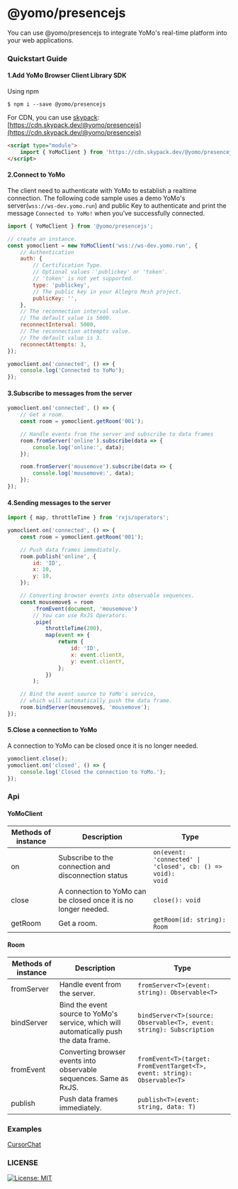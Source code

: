 # @yomo/presencejs

You can use @yomo/presencejs to integrate YoMo's real-time platform into your web applications.

### Quickstart Guide

#### 1.Add YoMo Browser Client Library SDK

Using npm

```
$ npm i --save @yomo/presencejs
```

For CDN, you can use [skypack](https://www.skypack.dev): [https://cdn.skypack.dev/@yomo/presencejs](https://cdn.skypack.dev/@yomo/presencejs)

```html
<script type="module">
    import { YoMoClient } from 'https://cdn.skypack.dev/@yomo/presencejs';
</script>
```

#### 2.Connect to YoMo

The client need to authenticate with YoMo to establish a realtime connection. The following code sample uses a demo YoMo's server(`wss://ws-dev.yomo.run`) and public Key to authenticate and print the message `Connected to YoMo!` when you’ve successfully connected.

```js
import { YoMoClient } from '@yomo/presencejs';

// create an instance.
const yomoclient = new YoMoClient('wss://ws-dev.yomo.run', {
    // Authentication
    auth: {
        // Certification Type.
        // Optional values：'publickey' or 'token'.
        // 'token' is not yet supported.
        type: 'publickey',
        // The public key in your Allegro Mesh project.
        publicKey: '',
    },
    // The reconnection interval value.
    // The default value is 5000.
    reconnectInterval: 5000,
    // The reconnection attempts value.
    // The default value is 3.
    reconnectAttempts: 3,
});

yomoclient.on('connected', () => {
    console.log('Connected to YoMo');
});
```

#### 3.Subscribe to messages from the server

```js
yomoclient.on('connected', () => {
    // Get a room.
    const room = yomoclient.getRoom('001');

    // Handle events from the server and subscribe to data frames
    room.fromServer('online').subscribe(data => {
        console.log('online:', data);
    });

    room.fromServer('mousemove').subscribe(data => {
        console.log('mousemove:', data);
    });
});
```

#### 4.Sending messages to the server

```js
import { map, throttleTime } from 'rxjs/operators';

yomoclient.on('connected', () => {
    const room = yomoclient.getRoom('001');

    // Push data frames immediately.
    room.publish('online', {
        id: 'ID',
        x: 10,
        y: 10,
    });

    // Converting browser events into observable sequences.
    const mousemove$ = room
        .fromEvent(document, 'mousemove')
        // You can use RxJS Operators.
        .pipe(
            throttleTime(200),
            map(event => {
                return {
                    id: 'ID',
                    x: event.clientX,
                    y: event.clientY,
                };
            })
        );

    // Bind the event source to YoMo's service,
    // which will automatically push the data frame.
    room.bindServer(mousemove$, 'mousemove');
});
```

#### 5.Close a connection to YoMo

A connection to YoMo can be closed once it is no longer needed.

```js
yomoclient.close();
yomoclient.on('closed', () => {
    console.log('Closed the connection to YoMo.');
});
```

### Api

#### YoMoClient

| Methods of instance | Description                                                     | Type                                                                      |
| ------------------- | --------------------------------------------------------------- | ------------------------------------------------------------------------- |
| on                  | Subscribe to the connection and disconnection status            | <code>on(event: 'connected' &#124; 'closed', cb: () => void): void</code> |
| close               | A connection to YoMo can be closed once it is no longer needed. | `close(): void`                                                           |
| getRoom             | Get a room.                                                     | `getRoom(id: string): Room`                                               |

#### Room

| Methods of instance | Description                                                                            | Type                                                                     |
| ------------------- | -------------------------------------------------------------------------------------- | ------------------------------------------------------------------------ |
| fromServer          | Handle event from the server.                                                          | `fromServer<T>(event: string): Observable<T>`                            |
| bindServer          | Bind the event source to YoMo's service, which will automatically push the data frame. | `bindServer<T>(source: Observable<T>, event: string): Subscription`      |
| fromEvent           | Converting browser events into observable sequences. Same as RxJS.                     | `fromEvent<T>(target: FromEventTarget<T>, event: string): Observable<T>` |
| publish             | Push data frames immediately.                                                          | `publish<T>(event: string, data: T)`                                     |

### Examples

[CursorChat](https://github.com/yomorun/yomo-react-cursor-chat)

### LICENSE

<a href="/LICENSE" target="_blank">
    <img alt="License: MIT" src="https://img.shields.io/badge/License-MIT-blue.svg" />
</a>
